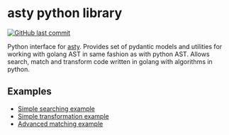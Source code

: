 # asty python library

[![GitHub last commit](https://img.shields.io/github/last-commit/asty-org/asty-python)](https://github.com/asty-org/asty-python)

Python interface for [asty](https://github.com/asty-org/asty). 
Provides set of pydantic models and utilities for working with golang AST 
in same fashion as with python AST. Allows search, match and transform code
written in golang with algorithms in python.

## Examples

 - [Simple searching example](https://github.com/asty-org/asty-python/tree/main/examples/simple_match)
 - [Simple transformation example](https://github.com/asty-org/asty-python/tree/main/examples/simple_transform)
 - [Advanced matching example](https://github.com/asty-org/asty-python/tree/main/examples/advanced_match)
